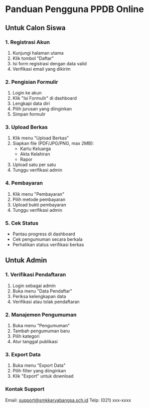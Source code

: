 # Panduan Pengguna PPDB Online

## Untuk Calon Siswa

### 1. Registrasi Akun
1. Kunjungi halaman utama
2. Klik tombol "Daftar"
3. Isi form registrasi dengan data valid
4. Verifikasi email yang dikirim

### 2. Pengisian Formulir
1. Login ke akun
2. Klik "Isi Formulir" di dashboard
3. Lengkapi data diri
4. Pilih jurusan yang diinginkan
5. Simpan formulir

### 3. Upload Berkas
1. Klik menu "Upload Berkas"
2. Siapkan file (PDF/JPG/PNG, max 2MB):
   - Kartu Keluarga
   - Akta Kelahiran
   - Rapor
3. Upload satu per satu
4. Tunggu verifikasi admin

### 4. Pembayaran
1. Klik menu "Pembayaran"
2. Pilih metode pembayaran
3. Upload bukti pembayaran
4. Tunggu verifikasi admin

### 5. Cek Status
- Pantau progress di dashboard
- Cek pengumuman secara berkala
- Perhatikan status verifikasi berkas

## Untuk Admin

### 1. Verifikasi Pendaftaran
1. Login sebagai admin
2. Buka menu "Data Pendaftar"
3. Periksa kelengkapan data
4. Verifikasi atau tolak pendaftaran

### 2. Manajemen Pengumuman
1. Buka menu "Pengumuman"
2. Tambah pengumuman baru
3. Pilih kategori
4. Atur tanggal publikasi

### 3. Export Data
1. Buka menu "Export Data"
2. Pilih filter yang diinginkan
3. Klik "Export" untuk download

### Kontak Support
Email: support@smkkaryabangsa.sch.id
Telp: (021) xxx-xxxx